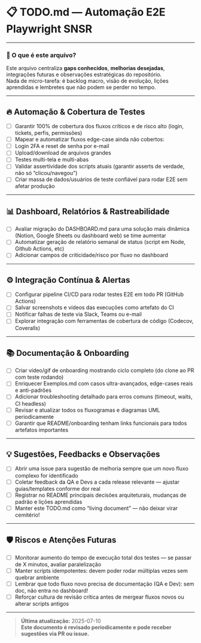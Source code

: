 # 📋 TODO.md — Automação E2E Playwright SNSR

---

### 🚦 O que é este arquivo?

Este arquivo centraliza **gaps conhecidos**, **melhorias desejadas**, integrações futuras e observações estratégicas do repositório.  
Nada de micro-tarefa: é backlog macro, visão de evolução, lições aprendidas e lembretes que não podem se perder no tempo.

---

## 🔥 **Automação & Cobertura de Testes**

- [ ] Garantir 100% de cobertura dos fluxos críticos e de risco alto (login, tickets, perfis, permissões)
- [ ] Mapear e automatizar fluxos edge-case ainda não cobertos:  
- [ ] Login 2FA e reset de senha por e-mail  
- [ ] Upload/download de arquivos grandes  
- [ ] Testes multi-tela e multi-abas  
- [ ] Validar assertividade dos scripts atuais (garantir asserts de verdade, não só “clicou/navegou”)
- [ ] Criar massa de dados/usuários de teste confiável para rodar E2E sem afetar produção

---

## 📊 **Dashboard, Relatórios & Rastreabilidade**

- [ ] Avaliar migração do DASHBOARD.md para uma solução mais dinâmica (Notion, Google Sheets ou dashboard web) se time aumentar
- [ ] Automatizar geração de relatório semanal de status (script em Node, Github Actions, etc)
- [ ] Adicionar campos de criticidade/risco por fluxo no dashboard

---

## ⚙️ **Integração Contínua & Alertas**

- [ ] Configurar pipeline CI/CD para rodar testes E2E em todo PR (GitHub Actions)
- [ ] Salvar screenshots e vídeos das execuções como artefato do CI
- [ ] Notificar falhas de teste via Slack, Teams ou e-mail
- [ ] Explorar integração com ferramentas de cobertura de código (Codecov, Coveralls)

---

## 📚 **Documentação & Onboarding**

- [ ] Criar vídeo/gif de onboarding mostrando ciclo completo (do clone ao PR com teste rodando)
- [ ] Enriquecer Exemplos.md com casos ultra-avançados, edge-cases reais e anti-padrões
- [ ] Adicionar troubleshooting detalhado para erros comuns (timeout, waits, CI headless)
- [ ] Revisar e atualizar todos os fluxogramas e diagramas UML periodicamente
- [ ] Garantir que README/onboarding tenham links funcionais para todos artefatos importantes

---

## 💡 **Sugestões, Feedbacks e Observações**

- [ ] Abrir uma issue para sugestão de melhoria sempre que um novo fluxo complexo for identificado
- [ ] Coletar feedback da QA e Devs a cada release relevante — ajustar guias/templates conforme dor real
- [ ] Registrar no README principais decisões arquiteturais, mudanças de padrão e lições aprendidas
- [ ] Manter este TODO.md como “living document” — não deixar virar cemitério!

---

## 🛡️ **Riscos e Atenções Futuras**

- [ ] Monitorar aumento do tempo de execução total dos testes — se passar de X minutos, avaliar paralelização
- [ ] Manter scripts idempotentes: devem poder rodar múltiplas vezes sem quebrar ambiente
- [ ] Lembrar que todo fluxo novo precisa de documentação (QA e Dev): sem doc, não entra no dashboard!
- [ ] Reforçar cultura de revisão crítica antes de mergear fluxos novos ou alterar scripts antigos

---

> **Última atualização:** 2025-07-10  
> **Este documento é revisado periodicamente e pode receber sugestões via PR ou issue.**

